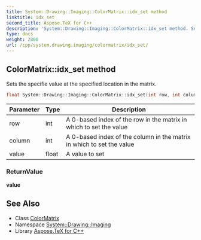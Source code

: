 ```yaml
---
title: System::Drawing::Imaging::ColorMatrix::idx_set method
linktitle: idx_set
second_title: Aspose.TeX for C++
description: 'System::Drawing::Imaging::ColorMatrix::idx_set method. Sets the specifie value at the specified location in the matrix in C++.'
type: docs
weight: 2800
url: /cpp/system.drawing.imaging/colormatrix/idx_set/
---
```

## ColorMatrix::idx_set method


Sets the specifie value at the specified location in the matrix.

```cpp
float System::Drawing::Imaging::ColorMatrix::idx_set(int row, int column, float value)
```


| Parameter | Type | Description |
| --- | --- | --- |
| row | int | A 0-based index of the row in the matrix in which to set the value |
| column | int | A 0-based index of the column in the matrix in which to set the value |
| value | float | A value to set |

### ReturnValue

**value**

## See Also

* Class [ColorMatrix](../)
* Namespace [System::Drawing::Imaging](../../)
* Library [Aspose.TeX for C++](../../../)
